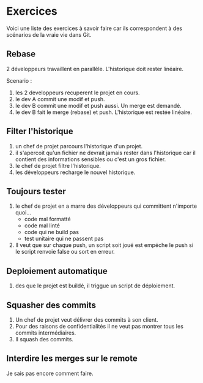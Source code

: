 # Exercices

Voici une liste des exercices à savoir faire car ils correspondent à des
scénarios de la vraie vie dans Git.

## Rebase

2 développeurs travaillent en parallèle. L'historique doit rester linéaire.

Scenario :

1. les 2 developpeurs recuperent le projet en cours.
2. le dev A commit une modif et push.
3. le dev B commit une modif et push aussi. Un merge est demandé.
4. le dev B fait le merge (rebase) et push. L'historique est restée linéaire.

## Filter l'historique

1. un chef de projet parcours l'historique d'un projet.
2. il s'apercoit qu'un fichier ne devrait jamais rester dans l'historique car il
   contient des informations sensibles ou c'est un gros fichier.
3. le chef de projet filtre l'historique.
4. les développeurs recharge le nouvel historique.

## Toujours tester

1. le chef de projet en a marre des développeurs qui committent n'importe
   quoi...
   - code mal formatté
   - code mal linté
   - code qui ne build pas
   - test unitaire qui ne passent pas
2. Il veut que sur chaque push, un script soit joué est empéche le push si le
   script renvoie false ou sort en erreur.

## Deploiement automatique

1. des que le projet est buildé, il triggue un script de déploiement.

## Squasher des commits

1. Un chef de projet veut délivrer des commits à son client.
2. Pour des raisons de confidentialités il ne veut pas montrer tous les commits
   intermédiaires.
3. Il squash des commits.

## Interdire les merges sur le remote

Je sais pas encore comment faire.
